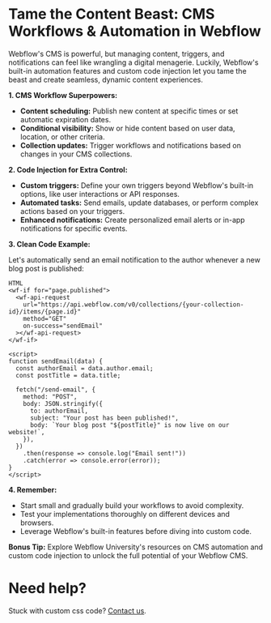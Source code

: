 # Tame the Content Beast: CMS Workflows & Automation in Webflow

Webflow's CMS is powerful, but managing content, triggers, and notifications can feel like wrangling a digital menagerie. Luckily, Webflow's built-in automation features and custom code injection let you tame the beast and create seamless, dynamic content experiences.

**1. CMS Workflow Superpowers:**

  - **Content scheduling:** Publish new content at specific times or set automatic expiration dates.
  - **Conditional visibility:** Show or hide content based on user data, location, or other criteria.
  - **Collection updates:** Trigger workflows and notifications based on changes in your CMS collections.

**2. Code Injection for Extra Control:**

  - **Custom triggers:** Define your own triggers beyond Webflow's built-in options, like user interactions or API responses.
  - **Automated tasks:** Send emails, update databases, or perform complex actions based on your triggers.
  - **Enhanced notifications:** Create personalized email alerts or in-app notifications for specific events.

**3. Clean Code Example:**

Let's automatically send an email notification to the author whenever a new blog post is published:

```
HTML
<wf-if for="page.published">
  <wf-api-request
    url="https://api.webflow.com/v0/collections/{your-collection-id}/items/{page.id}"
    method="GET"
    on-success="sendEmail"
  ></wf-api-request>
</wf-if>

<script>
function sendEmail(data) {
  const authorEmail = data.author.email;
  const postTitle = data.title;

  fetch("/send-email", {
    method: "POST",
    body: JSON.stringify({
      to: authorEmail,
      subject: "Your post has been published!",
      body: `Your blog post "${postTitle}" is now live on our website!`,
    }),
  })
    .then(response => console.log("Email sent!"))
    .catch(error => console.error(error));
}
</script>
```

**4. Remember:**

  - Start small and gradually build your workflows to avoid complexity.
  - Test your implementations thoroughly on different devices and browsers.
  - Leverage Webflow's built-in features before diving into custom code.

**Bonus Tip:** Explore Webflow University's resources on CMS automation and custom code injection to unlock the full potential of your Webflow CMS.


# Need help?
Stuck with custom css code? [Contact us](https://epyc.in/).
